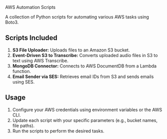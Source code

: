 AWS Automation Scripts

A collection of Python scripts for automating various AWS tasks using Boto3.

## Scripts Included

1. **S3 File Uploader:** Uploads files to an Amazon S3 bucket.
2. **Event-Driven S3 to Transcribe:** Converts uploaded audio files in S3 to text using AWS Transcribe.
3. **MongoDB Connector:** Connects to AWS DocumentDB from a Lambda function.
4. **Email Sender via SES:** Retrieves email IDs from S3 and sends emails using SES.

## Usage

1. Configure your AWS credentials using environment variables or the AWS CLI.
2. Update each script with your specific parameters (e.g., bucket names, file paths).
3. Run the scripts to perform the desired tasks.

